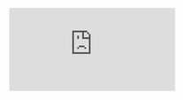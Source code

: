![code](https://github.com/Sharkkcode/NISRA_CTF_2021_writeups/blob/main/final_CTF/reverse/ccc/get_flag.py)